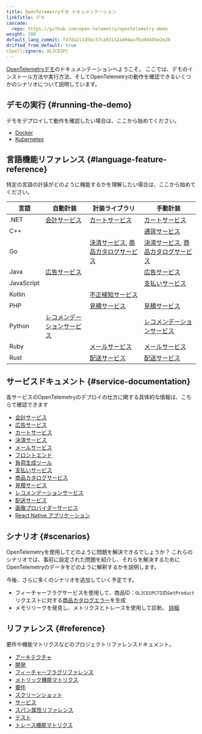 ```yaml
---
title: OpenTelemetryデモ ドキュメンテーション
linkTitle: デモ
cascade:
  repo: https://github.com/open-telemetry/opentelemetry-demo
weight: 180
default_lang_commit: fd7da211d5bc37ca93112a494aaf6a94445e2e28
drifted_from_default: true
cSpell:ignore: OLJCESPC
---
```


[OpenTelemetryデモ](/ecosystem/demo/)のドキュメンテーションへようこそ。
ここでは、デモのインストール方法や実行方法、そしてOpenTelemetryの動作を確認できるいくつかのシナリオについて説明しています。

## デモの実行 {#running-the-demo}

デモをデプロイして動作を確認したい場合は、ここから始めてください。

- [Docker](docker-deployment/)
- [Kubernetes](kubernetes-deployment/)

## 言語機能リファレンス {#language-feature-reference}

特定の言語の計装がどのように機能するかを理解したい場合は、ここから始めてください。

| 言語       | 自動計装                                               | 計装ライブラリ                                                                        | 手動計装                                                                              |
| ---------- | ------------------------------------------------------ | ------------------------------------------------------------------------------------- | ------------------------------------------------------------------------------------- |
| .NET       | [会計サービス](services/accounting/)                   | [カートサービス](services/cart/)                                                      | [カートサービス](services/cart/)                                                      |
| C++        |                                                        |                                                                                       | [通貨サービス](services/currency/)                                                    |
| Go         |                                                        | [決済サービス](services/checkout/), [商品カタログサービス](services/product-catalog/) | [決済サービス](services/checkout/), [商品カタログサービス](services/product-catalog/) |
| Java       | [広告サービス](services/ad/)                           |                                                                                       | [広告サービス](services/ad/)                                                          |
| JavaScript |                                                        |                                                                                       | [支払いサービス](services/payment/)                                                   |
| Kotlin     |                                                        | [不正検知サービス](services/fraud-detection/)                                         |                                                                                       |
| PHP        |                                                        | [見積サービス](services/quote/)                                                       | [見積サービス](services/quote/)                                                       |
| Python     | [レコメンデーションサービス](services/recommendation/) |                                                                                       | [レコメンデーションサービス](services/recommendation/)                                |
| Ruby       |                                                        | [メールサービス](services/email/)                                                     | [メールサービス](services/email/)                                                     |
| Rust       |                                                        | [配送サービス](services/shipping/)                                                    | [配送サービス](services/shipping/)                                                    |

## サービスドキュメント {#service-documentation}

各サービスのOpenTelemetryのデプロイの仕方に関する具体的な情報は、こちらで確認できます

- [会計サービス](services/accounting/)
- [広告サービス](services/ad/)
- [カートサービス](services/cart/)
- [決済サービス](services/checkout/)
- [メールサービス](services/email/)
- [フロントエンド](services/frontend/)
- [負荷生成ツール](services/load-generator/)
- [支払いサービス](services/payment/)
- [商品カタログサービス](services/product-catalog/)
- [見積サービス](services/quote/)
- [レコメンデーションサービス](services/recommendation/)
- [配送サービス](services/shipping/)
- [画像プロバイダーサービス](services/image-provider/?i18n-patch)
- [React Native アプリケーション](services/react-native-app/)

## シナリオ {#scenarios}

OpenTelemetryを使用してどのように問題を解決できるでしょうか？
これらのシナリオでは、事前に設定された問題を紹介し、それらを解決するためにOpenTelemetryのデータをどのように解釈するかを説明します。

今後、さらに多くのシナリオを追加していく予定です。

- フィーチャーフラグサービスを使用して、商品ID：`OLJCESPC7Z`の`GetProduct`リクエストに対する[商品カタログエラー](feature-flags)を生成
- メモリリークを発見し、メトリクスとトレースを使用して診断。
  [詳細](scenarios/recommendation-cache/)

## リファレンス {#reference}

要件や機能マトリクスなどのプロジェクトリファレンスドキュメント。

- [アーキテクチャ](architecture/)
- [開発](development/)
- [フィーチャーフラグリファレンス](feature-flags/)
- [メトリック機能マトリクス](telemetry-features/metric-coverage/)
- [要件](./requirements/)
- [スクリーンショット](screenshots/)
- [サービス](services/)
- [スパン属性リファレンス](telemetry-features/manual-span-attributes/)
- [テスト](tests/)
- [トレース機能マトリクス](telemetry-features/trace-coverage/)
